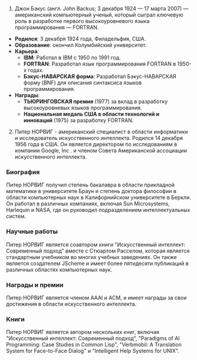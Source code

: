 1. Джон Бэкус (англ. John Backus; 3 декабря 1924 — 17 марта 2007) — американский компьютерный ученый, который сыграл ключевую роль в разработке первого высокоуровневого языка программирования — FORTRAN.

- **Родился**: 3 декабря 1924 года, Филадельфия, США.
- **Образование**: окончил Колумбийский университет.
- **Карьера**:
    - **IBM**: Работал в IBM с 1950 по 1991 год.
    - **FORTRAN**: Разработал язык программирования FORTRAN в 1950-х годах.
    - **Бэкус-НАВАРСКАЯ форма**: Разработал Бэкус-НАВАРСКАЯ форму (BNF) для описания синтаксиса языков программирования.
- **Награды**:
    - **ТЬЮРИНГОВСКАЯ премия** (1977) за вклад в разработку высокоуровневых языков программирования.
    - **Национальная медаль США в области технологий и инноваций** (1975) за разработку FORTRAN.

2. Питер НОРВИГ - американский специалист в области информатики и исследователь искусственного интеллекта. Родился 14 декабря 1956 года в США. Он является директором по исследованиям в компании Google, Inc . и членом Совета Американской ассоциации искусственного интеллекта.

### Биография

Питер НОРВИГ получил степень бакалавра в области прикладной математики в университете Браун и степень доктора философии в области компьютерных наук в Калифорнийском университете в Беркли. Он работал в различных компаниях, включая Sun Microsystems, Harlequin и NASA, где он руководил подразделением интеллектуальных систем.

### Научные работы

Питер НОРВИГ является соавтором книги "Искусственный интеллект: Современный подход" вместе с Стюартом Расселом, которая является стандартным учебником во многих учебных заведениях. Он также является создателем JScheme и имеет более пятидесяти публикаций в различных областях компьютерных наук.

### Награды и премии

Питер НОРВИГ является членом AAAI и ACM, и имеет награды за свои достижения в области искусственного интеллекта.

### Книги

Питер НОРВИГ является автором нескольких книг, включая "Искусственный интеллект: Современный подход", "Paradigms of AI Programming: Case Studies in Common Lisp", "Verbmobil: A Translation System for Face-to-Face Dialog" и "Intelligent Help Systems for UNIX".
